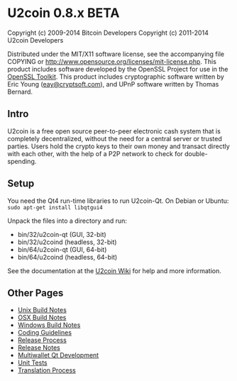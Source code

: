 U2coin 0.8.x BETA
====================

Copyright (c) 2009-2014 Bitcoin Developers
Copyright (c) 2011-2014 U2coin Developers

Distributed under the MIT/X11 software license, see the accompanying
file COPYING or http://www.opensource.org/licenses/mit-license.php.
This product includes software developed by the OpenSSL Project for use in the [OpenSSL Toolkit](http://www.openssl.org/). This product includes
cryptographic software written by Eric Young ([eay@cryptsoft.com](mailto:eay@cryptsoft.com)), and UPnP software written by Thomas Bernard.


Intro
---------------------
U2coin is a free open source peer-to-peer electronic cash system that is
completely decentralized, without the need for a central server or trusted
parties.  Users hold the crypto keys to their own money and transact directly
with each other, with the help of a P2P network to check for double-spending.


Setup
---------------------
You need the Qt4 run-time libraries to run U2coin-Qt. On Debian or Ubuntu:
	`sudo apt-get install libqtgui4`

Unpack the files into a directory and run:

- bin/32/u2coin-qt (GUI, 32-bit)
- bin/32/u2coind (headless, 32-bit)
- bin/64/u2coin-qt (GUI, 64-bit)
- bin/64/u2coind (headless, 64-bit)

See the documentation at the [U2coin Wiki](http://u2coin.info)
for help and more information.


Other Pages
---------------------
- [Unix Build Notes](build-unix.md)
- [OSX Build Notes](build-osx.md)
- [Windows Build Notes](build-msw.md)
- [Coding Guidelines](coding.md)
- [Release Process](release-process.md)
- [Release Notes](release-notes.md)
- [Multiwallet Qt Development](multiwallet-qt.md)
- [Unit Tests](unit-tests.md)
- [Translation Process](translation_process.md)
